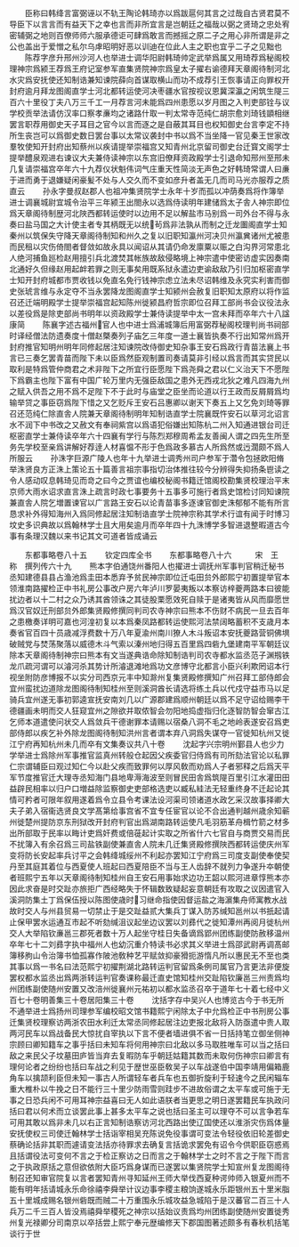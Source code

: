 <!-- { "loadSidebar": true } -->
　　臣称曰韩绛言富弼诬以不轨王陶论韩琦亦以爲跋扈何其言之过哉自古贤君莫不导臣下以言言而有益天下之幸也言而非所宜言是岂朝廷之福哉以弼之贤琦之忠处宥密辅弼之地则百僚师师六服承德讵可肆爲敢言而撼摇之原二子之用心非所谓是非之公也盖出于爱憎之私尔乌虖昭明好恶以训迪在位此人主之职也宜乎二子之见黜也
　　陈荐字彦升邢州沙河人也举进士调华阳尉韩琦帅定武举爲属又用琦荐爲秘阁校理神宗爲颍王荐爲王府记室参军直集贤院神宗爲皇太子擢右谕德拜天章阁待制河北水灾爲安抚使还知制诰兼知谏院薛向首谋取横山而功不成荐引王恢事请正向罪权开封府逾月拜龙图阁直学士河北都转运使河决枣疆水官按视议恩冀深瀛之闲筑生隄三百六十里役丁夫八万三千工一月荐言河未能爲四州患愿以岁月图之入判吏部铨与议学校贡举法请仿汉率口察孝亷均之诸路什取一判太常寺范纯仁胡宗愈刘琦钱顗相继罢言职荐用御史天子耳目之官今以言而逐之是自蔽其耳目也权知御史台言李定不持所生丧岂可以爲御史数日罢台事以太常议袭封中书以爲不当坐降一官见秦王世家改羣牧使知开封府出知蔡州以疾请提举崇福宫又知青州北京留司御史台迁寳文阁学士提举醴泉观进右谏议大夫兼侍读神宗以东宫旧僚拜资政殿学士引退命知邢州至邢未几复请崇福宫卒年六十九荐仪状魁伟词气庄重天性简淡无声色之好韩琦常谓人曰亷于进而勇于退嫌疑闲豪髪不处与人交久而不变如彦升者盖无几而司马光亦服荐之质直云
　　孙永字曼叔赵郡人也祖冲集贤院学士永年十岁而孤以冲荫奏爲将作簿举进士调襄城尉宜城令治平三年颍王出閤永以选爲侍读明年建储爲太子舎人神宗即位爲天章阁待制歴河北陜西都转运使时以边用不足以解盐市马别爲一司外台不得与永奏曰盐马国之大计使主者专其柄既无以统茍爲非法孰从而制之迁龙圗阁直学士知秦州以筑保失守降天章阁待制知和州久之复以旧职知瀛州河决贝州瀛兾诸州尤被患而民租以灾伤倚閤者督敛如故永具以闻诏从其请仍命发廪粟以赈之白沟界河常患北人绝河捕鱼廵检赵用擅引兵北渡焚其帐族故敌侵略境上神宗遣中使密访虚实因奏南北通好久但缘赵用起衅若罪之则无事矣用既系狱永遣边吏谕敌敌乃引归加枢密直学士知开封府城都市贾收钱以免直名免行钱神宗虑立法未尽诏韩维及永究实利害而御史张琥言维与永定夺不当永罢降龙图阁直学士知颍州会赦复旧职知太原府以将作监召还迁端明殿学士提举崇福宫起知陈州徙颍昌府哲宗即位召拜工部尚书会议役法永以差役爲是除吏部尚书明年以资政殿学士兼侍读提举中太一宫未拜而卒年六十八諡康简
　　陈襄字述古福州官人也中进士爲浦城簿后用富弼荐秘阁校理判尚书祠部时译经僧法防遗奏度十僧赵槩奏列子庙乞三年度一道士襄皆执奏不行出知常州爲开封府推官知明州明年同修起居注知谏院改侍御史知杂事王安石爲政行青苗法襄上书言已三奏乞罢青苗而陛下未以臣爲然臣观制置司奏请莫非引经以爲言而其实贷民以取利是特爲管仲商君之术非陛下之所宜行臣愿陛下爲尧舜之君以仁义治天下不愿陛下爲霸主也陛下富有中国广轮万里内无强臣敌国之患外无西戎北狄之难凡四海九州之赋入供吾之用不爲不足陛下不于此时与庙堂之臣坐而论道以行王政而反屑屑爲均输举贷之事臣窃爲陛下惜之又乞贬斥王安石吕惠卿以谢天下奏五上又乞免刘琦等罪召还范纯仁除直舎人院兼天章阁待制明年知制诰直学士院襄既忤安石以草河北诏言水不润下中书改之又赦文有奉祠紫宫以爲语犯俗嫌出知陈杭二州入知通进银台司迁枢密直学士兼侍读卒年六十四襄有学行与陈烈郑穆周希孟友善闽人谓之四先生所至务先学校至亲爲讲解好荐逹人材喜愠不形于色爲政多慕古人所爲然或迃濶颇不爲人所服云
　　孙洙字巨源广陵人也年十九举进士调秀州司户参军于濳令包拯欧阳脩举洙贤良方正洙上策论五十篇善言祖宗事指切治体推往较今分辨得失抑扬条鬯读之令人感动叹息韩琦见而竒之曰今之贾谊也编校秘阁书籍迁馆阁校勘集贤校理治平末京师大雨水诏求直言洙上疏言时政七事要务十五事多可施行者爲史馆检讨同知谏院兼直舎人院乞増置谏官以广言路王安石以论青苗事多逐谏官御史洙郁郁不能有所言恳求补外得知海州入爲同修起居注知制诰直学士院神宗称其学术行谊有闻于时博习坟史多识典故以爲翰林学士且大用矣逾月而卒年四十九洙博学多智进退整暇道古今事有条理汉魏以来书记其文可道者皆成诵云









　　东都事略卷八十五
　　钦定四库全书
　　东都事略卷八十六　　　宋　王　称　撰列传六十九
　　熊本字伯通饶州番阳人也擢进士调抚州军事判官稍迁秘书丞知建德县县占渔池爲圭田本悉弃予贫民神宗即位迁屯田贠外郎熙宁初置提举官本领淮南路擢检正中书礼房公事改户房六年泸川罗晏夷叛以本察访梓夔两路本曰彼能扰边者以十二村之众乃诱其酋领诛之其徒股栗愿效死自赎于是诸夷皆从风而靡愿世爲汉官奴迁刑部贠外郎集贤殿修撰同判司农寺神宗曰熊本不伤财不病民一旦去百年之患檄奏详明可嘉也河湟初复以本爲秦凤路都转运使熙河法禁阔略蓄积不支歳月本奏省官百四十员歳减浮费数十万八年夏渝州南川獠人木斗叛诏本安抚夔路营铜佛埧破贼党与焚荡聚落以威德木斗气索以溱州地归得五百里爲四砦九堡建南平军朝廷议除本天章阁待制神宗曰熊本有文当遂典诰命除知制诰判司农寺都水监丞范子渊剏铁龙爪疏河谓可以濬河杀其势计所濬退滩地爲功文彦博守北都言小臣兴利欺罔诏本行视坐附防彦博报不以实分司西京元丰中知滁州复集贤殿修撰知广州召拜工部侍郎会宜州蛮扰边道除龙图阁待制知桂州至则溪洞酋长请选将练土兵以代戍守益市马以足骑兵宜州遂无事初郭逵宣抚安南刘几以广源郡建爲顺州朝廷以爲不足守诏给赐李干德疆画未明而交人狂窥宜州之隙欲并取侬智会勿阳地捣虚指归化逐智防智会窜古江乞师本道遣使问状交人爲敛兵干德谢罪本请赐以宿桑八洞不毛之地岭表遂安召爲吏部侍郎以疾乞补外除龙图阁待制知洪州言者谓本弃八洞爲失谋夺一官徙知杭州又徙江宁府再知杭州未几而卒有文集奏议共八十卷
　　沈起字兴宗明州鄞县人也少力学举进士爲除州军事推官监真州转般仓起因父疾委官归侍爲有司所劾法官论以私罪仁宗谓辅臣曰观过知仁今以赴父疾而致罪何以厚风敎而劝爲人子者邪释之后爲天平军节度推官迁大理寺丞知海门县地卑溽海波至则冒民田舎爲筑隄百里引江水灌田田益辟民相率以归户口増益除监察御史吏部格选吏以臧私絓法无轻重终身不迁起论其情可矜者可限年叙用遂着爲令立县令考课法设河渠司领诸道水政乞采汉故事择卿大夫子弟入宿衞选贤良文学髙第给事宫省不宜专任宦官以论不合出通判越州歳余知蕲州徙楚州提防京东刑狱改开封府判官出爲湖南路转运使凡毛羽筋革舟楫竹箭之材多出所部取于民率以畮计吏爲奸费或倍蓰起计实取之所省什六七官自与商贾交易而民不扰簿入有余召爲三司盐铁副使兼直舎人院未几迁集贤殿修撰陜西都转运使庆州军变将防长安起率兵讨平之会韩绛城绥州不利起亦罢知江宁府爲三司度支副使奉使契丹至其庭其着位与西夏使人班起曰西夏陪臣不当与王人齿辞不就列力争遂升夲朝使者班熙宁五年以天章阁待制知桂州自王安石用事始求边功王韶以熙河进章惇熊本亦因此求奋是时交趾亦旅拒广西经略失于怀辑数致疑起妄意朝廷有攻取之议因遣官入溪洞防集土丁爲保伍授以陈图使歳时习继命指使因督运盐之海濵集舟师寓教水战故时交人与州县贸易一切禁止于是交趾益贰大集兵丁谋入防苏缄知邕州以书扺起请止保甲罢水运通互市起不听劾缄沮议起坐边议罢以刘彞代之徙知潭州再阅月徙杭州交人大举陷钦亷邕三郡死者数十万人起坐守桂日失备谪爲郢州团练副使防赦移温州卒年七十二刘彞字执中福州人也幼沉重介特读书必求其义举进士爲邵武尉再调髙邮簿移朐山令治簿书恤孤寡作陂池敎种艺平赋敛抑豪猾扼游惰凡所以惠民无不至也类其事以爲一书名曰法范熙宁初擢荆湖北路转运判官留爲条例司属官乃言更法非便旋罢权都水监丞出爲两浙转运判官奏课称最迁直史馆知桂州交趾陷钦廉邕三州责爲均州团练副使随州安置又改涪州徙襄州元祐初以都水监丞召卒于道年七十着七经中义百七十卷明善集三十卷居阳集三十卷
　　沈括字存中吴兴人也博览古今于书无所不通举进士爲扬州司理参军编校昭文馆书籍熙宁闲除太子中允爲检正中书刑房公事迁集贤校理察访两浙农田水利迁太常丞同修起居注边吏报北敌将入防亟遣中贵人取两河民车以爲战备民大惊扰自宰执以下言不便者墙进俱不省一日括持笔立御坐侧神宗顾曰卿知籍车之事乎括曰未知车将何用神宗曰北敌以多马取胜唯车可以当之括曰敌之来民父子坟墓田庐皆当弃去复暇防车乎朝廷姑籍其数而未取何伤神宗曰卿言有理何论者之纷纷也括曰车战之利见于歴世巫臣敎吴子以车战遂伯中国李靖用偏箱鹿角车以擒颉利臣但未知一事古人所谓轻车者兵车也五御折旋利于轻速今之民闲辎车重大椎朴以牛挽之日不能行三十里少防雨雪则跬步不进故俗谓之太平车或可施于无事之日恐兵闲不可用耳神宗益喜曰无人如此语朕者当更思之明日遂罢籍民车执政问括曰君以何术而立谈罢此事上甚多太平车之说也括曰圣主可以理夺不可以言争若车可用其敢以爲非未几以右正言知制诰察访河北西路出使辽国使还以淮浙灾伤爲体量安抚使权三司使迁翰林学士括诣宰相吴充陈说免役事谓可变法令轻役依旧轮差御史蔡确论括非其职而遽请变法括亦待罪求去确复言括诡求罢免有诏令今供职臣窃惑焉且括谓役法可变何不言之于检正察访之日而言之于翰林学士之时不言之于陛下而言之于执政原括之意但欲依附大臣巧爲身谋而已遂罢以集贤院学士知宣州复龙图阁待制召还知审官院复以言者罢知青州寻知延州王师大举伐西夏种谔帅师入银夏州而不能有明年括请城永乐命徐禧李舜举计议边事李稷主粮饷遂城永乐距银州五十里米脂五十里城成赐名银州砦既而贼二十万重围永乐城攻益急城陷于是汉蕃官二百三十人兵万二千三百人皆没焉禧舜举稷死之神宗以括始议责爲均州团练副使随州安置徙秀州复光禄卿分司南京以卒括尝上熙宁奉元歴编修天下郡国图著述颇多有春秋机括笔谈行于世
